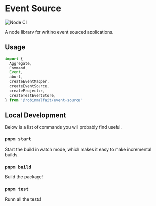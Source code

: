 # Event Source

![Node CI](https://github.com/RobinMalfait/event-source/workflows/Node%20CI/badge.svg)

A node library for writing event sourced applications.

## Usage

```js
import {
  Aggregate,
  Command,
  Event,
  abort,
  createEventMapper,
  createEventSource,
  createProjector,
  createTestEventStore,
} from '@robinmalfait/event-source'
```

## Local Development

Below is a list of commands you will probably find useful.

### `pnpm start`

Start the build in watch mode, which makes it easy to make incremental builds.

### `pnpm build`

Build the package!

### `pnpm test`

Runn all the tests!
